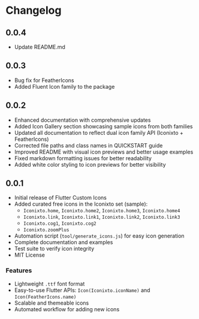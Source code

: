 # Changelog

## 0.0.4

* Update README.md

## 0.0.3

* Bug fix for FeatherIcons
* Added Fluent Icon family to the package

## 0.0.2

* Enhanced documentation with comprehensive updates
* Added Icon Gallery section showcasing sample icons from both families
* Updated all documentation to reflect dual icon family API (Iconixto + FeatherIcons)
* Corrected file paths and class names in QUICKSTART guide
* Improved README with visual icon previews and better usage examples
* Fixed markdown formatting issues for better readability
* Added white color styling to icon previews for better visibility

## 0.0.1

* Initial release of Flutter Custom Icons
* Added curated free icons in the Iconixto set (sample):
  * `Iconixto.home`, `Iconixto.home2`, `Iconixto.home3`, `Iconixto.home4`
  * `Iconixto.link`, `Iconixto.link1`, `Iconixto.link2`, `Iconixto.link3`
  * `Iconixto.cog1`, `Iconixto.cog2`
  * `Iconixto.zoomPlus`
* Automation script (`tool/generate_icons.js`) for easy icon generation
* Complete documentation and examples
* Test suite to verify icon integrity
* MIT License

### Features

* Lightweight `.ttf` font format
* Easy-to-use Flutter APIs: `Icon(Iconixto.iconName)` and `Icon(FeatherIcons.name)`
* Scalable and themeable icons
* Automated workflow for adding new icons
